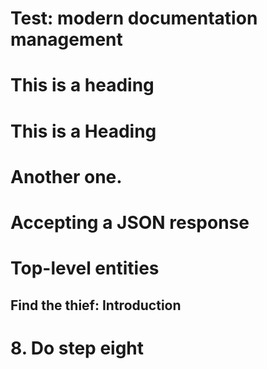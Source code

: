 # Test: modern documentation management

# This is a heading

# This is a Heading

# Another one.

# Accepting a JSON response

# Top-level entities

## Find the thief: Introduction

# 8. Do step eight
